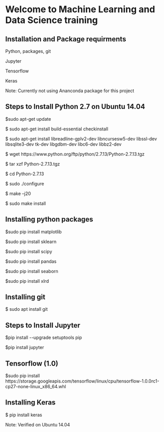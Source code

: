 # Welcome to Machine Learning and Data Science training

## Installation and Package requirments 
 <p> Python, packages, git
 <p> Jupyter
 <p> Tensorflow
 <p> Keras

 <p> Note: Currently not using Ananconda package for this project

## Steps to Install Python 2.7 on Ubuntu 14.04

<p>$sudo apt-get update
<p>$ sudo apt-get install build-essential checkinstall
<p>$ sudo apt-get install libreadline-gplv2-dev libncursesw5-dev libssl-dev libsqlite3-dev tk-dev libgdbm-dev libc6-dev libbz2-dev
<p>$ wget https://www.python.org/ftp/python/2.7.13/Python-2.7.13.tgz
<p>$ tar xzf Python-2.7.13.tgz
<p>$ cd Python-2.7.13
<p>$ sudo ./configure
<p>$ make –j20
<p>$ sudo make install

## Installing python packages

<p>$sudo pip install matplotlib
<p>$sudo pip install sklearn
<p>$sudo pip install scipy
<p>$sudo pip install pandas
<p>$sudo pip install seaborn
<p>$sudo pip install xlrd

## Installing git
<p>$ sudo apt install git

## Steps to Install Jupyter
<p>$pip install --upgrade setuptools pip
<p>$pip install jupyter

## Tensorflow (1.0)
<p>$sudo pip install https://storage.googleapis.com/tensorflow/linux/cpu/tensorflow-1.0.0rc1-cp27-none-linux_x86_64.whl

## Installing Keras
<p>$ pip install keras

Note: Verified on Ubuntu 14.04

